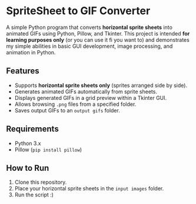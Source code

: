# SpriteSheet to GIF Converter

A simple Python program that converts **horizontal sprite sheets** into animated GIFs using Python, Pillow, and Tkinter. This project is intended **for learning purposes only** (or you can use it fi you want to) and demonstrates my simple abilities in basic GUI development, image processing, and animation in Python.

## Features
- Supports **horizontal sprite sheets only** (sprites arranged side by side).
- Generates animated GIFs automatically from sprite sheets.
- Displays generated GIFs in a grid preview within a Tkinter GUI.
- Allows browsing `.png` files from a specified folder.
- Saves output GIFs to an `output gifs` folder.

## Requirements
- Python 3.x
- Pillow (`pip install pillow`)

## How to Run
1. Clone this repository.
2. Place your horizontal sprite sheets in the `input images` folder.
3. Run the script :)
